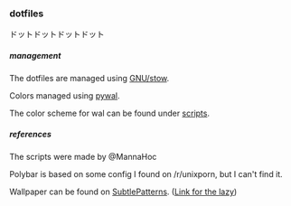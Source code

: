 ### dotfiles

ドットドットドットドット


##### management

The dotfiles are managed using [GNU/stow][1].

Colors managed using [pywal][2].

The color scheme for wal can be found under [scripts](/extra/scripts).


##### references

The scripts were made by @MannaHoc

Polybar is based on some config I found on /r/unixporn, but I can't find it.

Wallpaper can be found on [SubtlePatterns][3]. ([Link for the lazy][4])




[1]: https://www.gnu.org/software/stow/
[2]: https://github.com/dylanaraps/pywal
[3]: https://www.toptal.com/designers/subtlepatterns/
[4]: https://www.toptal.com/designers/subtlepatterns/small-steps/
